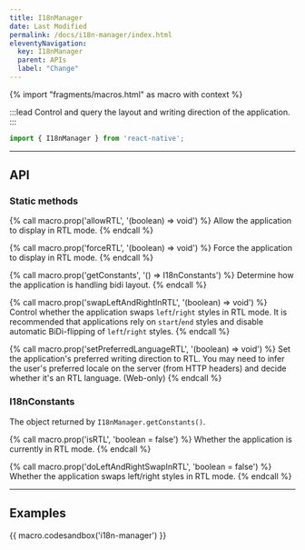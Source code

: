 ```yaml
---
title: I18nManager
date: Last Modified
permalink: /docs/i18n-manager/index.html
eleventyNavigation:
  key: I18nManager
  parent: APIs
  label: "Change"
---
```


{% import "fragments/macros.html" as macro with context %}

:::lead
Control and query the layout and writing direction of the application.
:::

```js
import { I18nManager } from 'react-native';
```

---

## API

### Static methods

{% call macro.prop('allowRTL', '(boolean) => void') %}
Allow the application to display in RTL mode.
{% endcall %}

{% call macro.prop('forceRTL', '(boolean) => void') %}
Force the application to display in RTL mode.
{% endcall %}

{% call macro.prop('getConstants', '() => I18nConstants') %}
Determine how the application is handling bidi layout.
{% endcall %}

{% call macro.prop('swapLeftAndRightInRTL', '(boolean) => void') %}
Control whether the application swaps `left`/`right` styles in RTL mode. It is recommended that applications rely on `start`/`end` styles and disable automatic BiDi-flipping of `left`/`right` styles.
{% endcall %}

{% call macro.prop('setPreferredLanguageRTL', '(boolean) => void') %}
Set the application's preferred writing direction to RTL. You may need to infer the user's preferred locale on the server (from HTTP headers) and decide whether it's an RTL language. (Web-only)
{% endcall %}

### I18nConstants

The object returned by `I18nManager.getConstants()`.

{% call macro.prop('isRTL', 'boolean = false') %}
Whether the application is currently in RTL mode.
{% endcall %}

{% call macro.prop('doLeftAndRightSwapInRTL', 'boolean = false') %}
Whether the application swaps left/right styles in RTL mode.
{% endcall %}

---

## Examples

{{ macro.codesandbox('i18n-manager') }}
